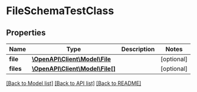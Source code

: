 # FileSchemaTestClass

## Properties
Name | Type | Description | Notes
------------ | ------------- | ------------- | -------------
**file** | [**\OpenAPI\Client\Model\File**](File.md) |  | [optional] 
**files** | [**\OpenAPI\Client\Model\File[]**](File.md) |  | [optional] 

[[Back to Model list]](../README.md#documentation-for-models) [[Back to API list]](../README.md#documentation-for-api-endpoints) [[Back to README]](../README.md)


